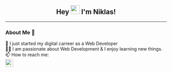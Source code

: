<h2 align="center">
  Hey   <img src="https://media.giphy.com/media/hvRJCLFzcasrR4ia7z/giphy.gif" width="28"> I'm Niklas!

</h2>
<hr>

### About Me 🚀
🌱 I just started my digital carreer as a Web Developer </br>
👨‍💻 I am passionate about Web Development & I enjoy learning new things. </br>
📫 How to reach me: 
</br>
<a href="https://www.linkedin.com/in/niklas-h-a4672824a/">
  <img align="left" width="24px" src="https://cdn.jsdelivr.net/npm/simple-icons@v3/icons/linkedin.svg"  />
</a>







